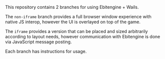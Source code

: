 This repository contains 2 branches for using Ebitengine + Wails.

The `non-iframe` branch provides a full browser window experience with native JS interop, however the UI is overlayed on top of the game.

The `iframe` provides a version that can be placed and sized arbitrarily according to layout needs, however communication with Ebitengine is done via JavaScript message posting.

Each branch has instructions for usage.